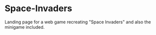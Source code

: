# Space-Invaders
Landing page for a web game recreating "Space Invaders" and also the minigame included.
